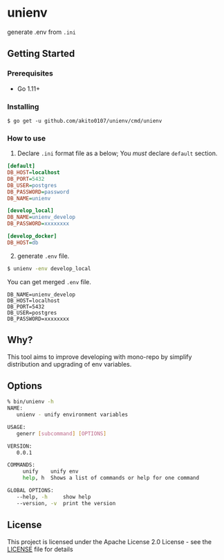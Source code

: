 # unienv

generate .env from `.ini`

## Getting Started

### Prerequisites
- Go 1.11+

### Installing
```
$ go get -u github.com/akito0107/unienv/cmd/unienv
```

### How to use
1. Declare `.ini` format file as a below; You *must* declare `default` section.

```ini
[default]
DB_HOST=localhost
DB_PORT=5432
DB_USER=postgres
DB_PASSWORD=password
DB_NAME=unienv

[develop_local]
DB_NAME=unienv_develop
DB_PASSWORD=xxxxxxxx

[develop_docker]
DB_HOST=db
```

2. generate `.env` file.
```sh
$ unienv -env develop_local
```
You can get merged `.env` file.

```
DB_NAME=unienv_develop
DB_HOST=localhost
DB_PORT=5432
DB_USER=postgres
DB_PASSWORD=xxxxxxxx
```

## Why?
This tool aims to improve developing with mono-repo 
by simplify distribution and upgrading of env variables.

## Options
```sh
% bin/unienv -h
NAME:
   unienv - unify environment variables

USAGE:
   generr [subcommand] [OPTIONS]

VERSION:
   0.0.1

COMMANDS:
     unify    unify env
     help, h  Shows a list of commands or help for one command

GLOBAL OPTIONS:
   --help, -h     show help
   --version, -v  print the version
```

## License
This project is licensed under the Apache License 2.0 License - see the [LICENSE](LICENSE) file for details

